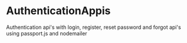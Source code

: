 # AuthenticationAppis
Authentication api's with login, register, reset password and forgot api's using passport.js and nodemailer 
